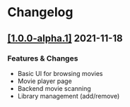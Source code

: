 # Changelog

## [[1.0.0-alpha.1]](releases/tag/v1.0.0-alpha.1) 2021-11-18
### Features & Changes
- Basic UI for browsing movies
- Movie player page
- Backend movie scanning
- Library management (add/remove)
